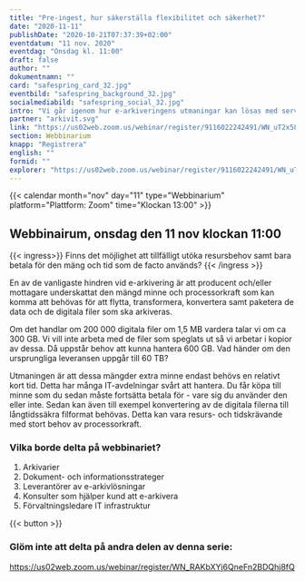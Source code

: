 ```yaml
---
title: "Pre-ingest, hur säkerställa flexibilitet och säkerhet?"
date: "2020-11-11"
publishDate: "2020-10-21T07:37:39+02:00"
eventdatum: "11 nov. 2020"
eventdag: "Onsdag kl. 11:00"
draft: false
author: ""
dokumentnamn: ""
card: "safespring_card_32.jpg"
eventbild: "safespring_background_32.jpg"
socialmediabild: "safespring_social_32.jpg"
intro: "Vi går igenom hur e-arkiveringens utmaningar kan lösas med serverkapacitet och tillfällig lagring."
partner: "arkivit.svg"
link: "https://us02web.zoom.us/webinar/register/9116022242491/WN_uT2x58w6RjWf8BPQzZqLbw"
section: Webbinarium
knapp: "Registrera"
english: ""
formid: ""
explorer: "https://us02web.zoom.us/webinar/register/9116022242491/WN_uT2x58w6RjWf8BPQzZqLbw"
---
```


{{< calendar month="nov" day="11" type="Webbinarium" platform="Plattform: Zoom" time="Klockan 13:00" >}}

## Webbinairum, onsdag den 11 nov klockan 11:00

{{< ingress>}}
Finns det möjlighet att tillfälligt utöka resursbehov samt bara betala för den mäng och tid som de facto används?
{{< /ingress >}}

En av de vanligaste hindren vid e-arkivering är att producent och/eller mottagare underskattat den mängd minne och processorkraft som kan komma att behövas för att flytta, transformera, konvertera samt paketera de data och de digitala filer som ska arkiveras.

Om det handlar om 200 000 digitala filer om 1,5 MB vardera talar vi om ca 300 GB. Vi vill inte arbeta med de filer som speglats ut så vi arbetar i kopior av dessa. Då uppstår behov att kunna hantera 600 GB. Vad händer om den ursprungliga leveransen uppgår till 60 TB?

Utmaningen är att dessa mängder extra minne endast behövs en relativt kort tid. Detta har många IT-avdelningar svårt att hantera. Du får köpa till minne som du sedan måste fortsätta betala för - vare sig du använder den eller inte. Sedan kan även till exempel konvertering av de digitala filerna till långtidssäkra filformat behövas. Detta kan vara resurs- och tidskrävande med stort behov av processorkraft.

### Vilka borde delta på webbinariet?

1. Arkivarier
2. Dokument- och informationsstrateger
3. Leverantörer av e-arkivlösningar
4. Konsulter som hjälper kund att e-arkivera
5. Förvaltningsledare IT infrastruktur

{{< button >}}

### Glöm inte att delta på andra delen av denna serie:
https://us02web.zoom.us/webinar/register/WN_RAKbXYj6QneFn2BDQhj8fQ
